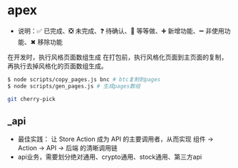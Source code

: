 # apex

- 说明：✅  已完成、❎ 未完成、❓ 待确认、🟰 等等做、➕ 新增功能、➖ 非使用功能、✖ 移除功能
			
在开发时，执行风格页面数组生成
在打包前，执行风格化页面到主页面的复制，再执行去掉风格化的页面数组生成。
```bash
$ node scripts/copy_pages.js bnc # btc复制到pages
$ node scripts/gen_pages.js # 生成pages数组

git cherry-pick 
```

## _api
- 最佳实践： 让 Store Action 成为 API 的主要调用者，从而实现 组件 -> Action -> API -> 后端 的清晰调用链
- api业务，需要划分绝对通用、crypto通用、stock通用、第三方api

<!-- components/TabBar.vue -->
<template>
  <!-- 假设 'profile' 页面在 pages.json 中被标记为 auth: true -->
  <view v-if="$nav.isAuthPage('profile') && !$store.state.auth.token">
    <!-- 如果需要鉴权但未登录，则显示“去登录”按钮 -->
    <text>去登录</text>
  </view>
  <view v-else>
    <!-- 显示正常导航项 -->
    <text>我的</text>
  </view>
</template>
